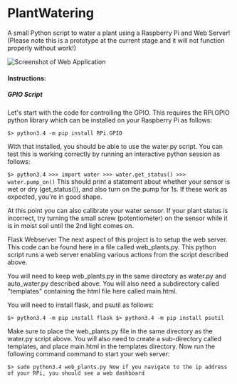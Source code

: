 # PlantWatering
A small Python script to water a plant using a Raspberry Pi and Web Server!
(Please note this is a prototype at the current stage and it will not function properly without work!)

![Screenshot of Web Application](https://i.imgur.com/8iMzxFV.jpg?raw=true)

#### Instructions:
##### GPIO Script
Let's start with the code for controlling the GPIO. This requires the RPi.GPIO python library which can be installed on your Raspberry Pi as follows:

`$> python3.4 -m pip install RPi.GPIO`

With that installed, you should be able to use the water.py script. You can test this is working correctly by running an interactive python session as follows:

`$> python3.4 >>> import water >>> water.get_status() >>> water.pump_on()` This should print a statement about whether your sensor is wet or dry (get_status()), and also turn on the pump for 1s. If these work as expected, you're in good shape.

At this point you can also calibrate your water sensor. If your plant status is incorrect, try turning the small screw (potentiometer) on the sensor while it is in moist soil until the 2nd light comes on.

Flask Webserver
The next aspect of this project is to setup the web server. This code can be found here in a file called web_plants.py. This python script runs a web server enabling various actions from the script described above.

You will need to keep web_plants.py in the same directory as water.py and auto_water.py described above. You will also need a subdirectory called "templates" containing the html file here called main.html.

You will need to install flask, and psutil as follows:

`$> python3.4 -m pip install flask $> python3.4 -m pip install psutil`

Make sure to place the web_plants.py file in the same directory as the water.py script above. You will also need to create a sub-directory called templates, and place main.html in the templates directory. Now run the following command command to start your web server:

`$> sudo python3.4 web_plants.py Now if you navigate to the ip address of your RPi, you should see a web dashboard`
